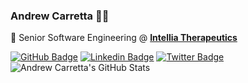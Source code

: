 ### Andrew Carretta 👨‍💻

💼 Senior Software Engineering @ <a href="https://www.intelliatx.com/" target="_blank"><b>Intellia Therapeutics</b></a>

[![GitHub Badge](https://img.shields.io/badge/-andrewcarretta-black?style=flat-square&logo=GitHub&logoColor=white&link=https://www.linkedin.com/in/andrewcarretta/)](https://www.github.com/andrewcarretta/)
[![Linkedin Badge](https://img.shields.io/badge/-AndrewCarretta-blue?style=flat-square&logo=Linkedin&logoColor=white&link=https://www.linkedin.com/in/jonathangin/)](https://www.linkedin.com/in/andrewcarretta/)
[![Twitter Badge](https://img.shields.io/badge/-@andrewcarretta-1ca0f1?style=flat-square&labelColor=1ca0f1&logo=twitter&logoColor=white&link=https://twitter.com/andrewcarretta)](https://twitter.com/andrewcarretta)
![Andrew Carretta's GitHub Stats](https://github-readme-stats.vercel.app/api?username=andrewcarretta&show_icons=true&hide_border=true)
